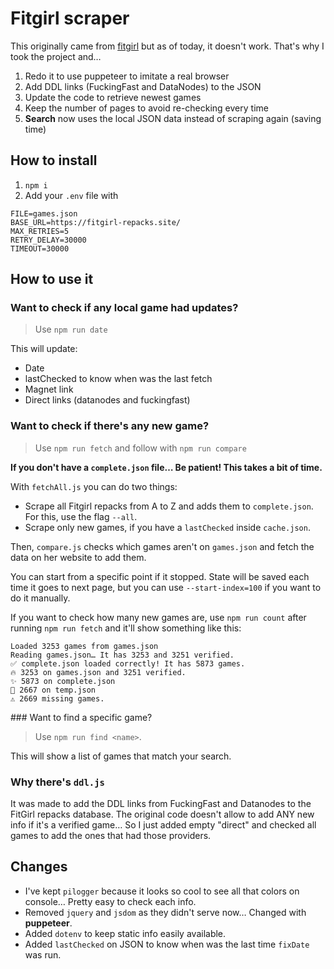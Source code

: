 # Fitgirl scraper

This originally came from [fitgirl](https://github.com/vladmandic/fitgirl) but as of today, it doesn't work. That's why I took the project and…

1. Redo it to use puppeteer to imitate a real browser
2. Add DDL links (FuckingFast and DataNodes) to the JSON
3. Update the code to retrieve newest games
4. Keep the number of pages to avoid re-checking every time
5. **Search** now uses the local JSON data instead of scraping again (saving time)

## How to install

1. `npm i`
1. Add your `.env` file with

```env
FILE=games.json
BASE_URL=https://fitgirl-repacks.site/
MAX_RETRIES=5
RETRY_DELAY=30000
TIMEOUT=30000
```

## How to use it

### Want to check if any local game had updates?

> Use `npm run date`

This will update:

-   Date
-   lastChecked to know when was the last fetch
-   Magnet link
-   Direct links (datanodes and fuckingfast)

### Want to check if there's any new game?

> Use `npm run fetch` and follow with `npm run compare`

**If you don't have a `complete.json` file… Be patient! This takes a bit of time.**

With `fetchAll.js` you can do two things:

-   Scrape all Fitgirl repacks from A to Z and adds them to `complete.json`. For this, use the flag `--all`.
-   Scrape only new games, if you have a `lastChecked` inside `cache.json`.

Then, `compare.js` checks which games aren't on `games.json` and fetch the data on her website to add them.

You can start from a specific point if it stopped. State will be saved each time it goes to next page, but you can use `--start-index=100` if you want to do it manually.

If you want to check how many new games are, use `npm run count` after running `npm run fetch` and it'll show something like this:

```
Loaded 3253 games from games.json
Reading games.json… It has 3253 and 3251 verified.
✅ complete.json loaded correctly! It has 5873 games.
🔥 3253 on games.json and 3251 verified.
✨ 5873 on complete.json
📝 2667 on temp.json
⚠️ 2669 missing games.
```

### Want to find a specific game?

> Use `npm run find <name>`.

This will show a list of games that match your search.

### Why there's `ddl.js`

It was made to add the DDL links from FuckingFast and Datanodes to the FitGirl repacks database. The original code doesn't allow to add ANY new info if it's a verified game… So I just added empty "direct" and checked all games to add the ones that had those providers.

## Changes

-   I've kept `pilogger` because it looks so cool to see all that colors on console… Pretty easy to check each info.
-   Removed `jquery` and `jsdom` as they didn't serve now… Changed with **puppeteer**.
-   Added `dotenv` to keep static info easily available.
-   Added `lastChecked` on JSON to know when was the last time `fixDate` was run.
